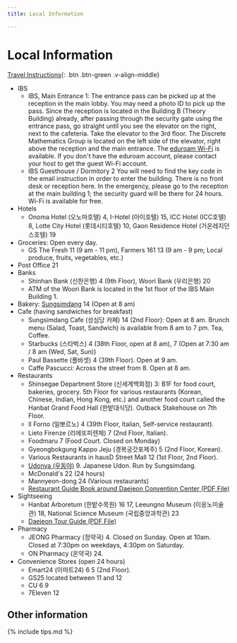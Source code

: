 ```yaml
---
title: Local Information

---
```

# Local Information 

[Travel Instructions](/){: .btn .btn-green .v-align-middle}

<div id="map2"></div>
<script language="javascript">
var map = L.map('map2').setView([36.3763,127.3885], 15);
L.tileLayer('https://{s}.tile.openstreetmap.de/{z}/{x}/{y}.png', {
    maxZoom: 19,
    attribution: '&copy; <a href="https://www.openstreetmap.org/copyright">OpenStreetMap</a> contributors'
}).addTo(map);
L.control.scale().addTo(map);
function pm(label, lat, long, title,link) {
    var myIcon=L.divIcon({className:"mi", html:label });
    L.marker([lat, long],{icon:myIcon}).addTo(map)
    .bindPopup('<b><a href="'+link+'" target=_new>'+title+'</a></b>');
}
pm(1, 36.376419, 127.385482, 'IBS Discrete Mathematics Group (IBS 이산수학그룹)', 'https://kko.to/5AYThThWnr');
pm(2,36.38016, 127.3844, 'IBS Guesthouse/Dormitory  (기초과학연구원 생활관)', 'https://kko.to/aR9OKe2qoC');
pm(3,36.3755, 127.382, 'Shinsaege Department Store (신세계백화점)', 'http://en.shinsegae.cn/store/introduce.do?storeSeq=14');
pm(4,36.37482, 127.3833, 'Shinsegae Expo Tower', 'https://kko.to/POEWMn3-ki'
);
pm(5,36.37481, 127.3893,'DCC 2 (Daejeon Convention Center 2)', 'http://www.dcc.co.kr/eng/main/main.php');
pm(6,36.3782,127.392,"Convenience Stores",'https://kko.to/H2KLcpAZ4v');
pm(7,36.3765, 127.3912,'Golfzone Zoimaru','http://golfzonzoimaru.co.kr/f_coffee' );
pm(8,36.37695, 127.3933, 'ICC Hotel (ICC 호텔)', 'http://hotel.hotelicc.com/view/index.do?SS_SVC_LANG_CODE=ENG');
pm(9,36.37601, 127.392, 'Weltz Tower', 'https://kko.to/n89YwJBrEe');
pm(10,36.37601, 127.3929, 'Lotte City Hotel (롯데시티호텔)', 'https://www.lottehotel.com/daejeon-city/en.html');
pm(11,36.37601, 127.3937, 'GS The Fresh (Grocery Store)','https://kko.to/92PAI8InaC' );
pm(12,36.37601, 127.3947, 'hausD Urban Street Mall (Restaurants / Cafes)','https://kko.to/1zXvUK6QLb' );
pm(13,36.37679, 127.3968, "Farmers 161 (Farmers' Market)", 'https://kko.to/P770F3Lh51');
pm(14,36.3753, 127.3923,'Sungsimdang (Bakery)', 'https://www.sungsimdang.co.kr/31/17');
pm(15,36.37481, 127.3930, 'I-Hotel (아이호텔)', 'https://www.ihotel.co.kr/');
pm(16,36.3685,127.386,'Hanbat Arboretum West (한밭수목원 서원)','https://www.daejeon.go.kr/gar/contentsHtmlView.do?menuSeq=2307');
pm(17,36.3685,127.3893,'Hanbat Arboretum East (한밭수목원 동원)','https://www.daejeon.go.kr/gar/contentsHtmlView.do?menuSeq=2307');
pm(18,36.36677, 127.3871,'Leeungno Museum (이응노 미술관)', 'https://www.leeungnomuseum.or.kr/?en=Us');
pm(19,36.3850075, 127.3795, 'Gaon Residence Hotel','https://www.tripadvisor.com/Hotel_Review-g297887-d7333707-Reviews-Gaon_Residence_Hotel-Daejeon.html');
pm(20,36.3850075, 127.3789, 'Woori Bank (우리은행)','https://kko.to/xXGyuZ4gBq');
pm(21,36.3854, 127.3784, 'Post Office','https://kko.to/xXGyuZ4gBq');
pm(22,36.38058, 127.3783, "McDornald's",'https://kko.to/MzmoTxsZnf');
pm(23,36.37576, 127.3756,"National Science Museum (국립중앙과학관)", 'https://www.science.go.kr/eps');
pm(24,36.368,127.3805,"Mannyeon-dong",'https://kko.to/rrjvSwh-Lo');
</script>

- IBS
  - IBS, Main Entrance <span class="mi">1</span>: The entrance pass can be picked up at the reception in the main lobby. You may need a photo ID to pick up the pass. Since the reception is located in the Building B (Theory Building) already, after passing through the security gate using the entrance pass, go straight until you see the elevator on the right, next to the cafeteria. Take the elevator to the 3rd floor. The Discrete Mathematics Group is located on the left side of the elevator, right above the reception and the main entrance.
  The [eduroam Wi-Fi](https://eduroam.org) is available. If you don't have the eduroam account, please contact your host to get the guest Wi-Fi account.
  - IBS Guesthouse / Dormitory <span class="mi">2</span> You will need to find the key code in the email instruction in order to enter the building. There is no front desk or reception here. In the emergency, please go to the reception at the main building <span class="mi">1</span>; the security guard will be there for 24 hours. Wi-Fi is available for free.
- Hotels
  - Onoma Hotel (오노마호텔) <span class="mi">4</span>, I-Hotel (아이호텔) <span class="mi">15</span>, ICC Hotel (ICC호텔) <span class="mi">8</span>, Lotte City Hotel (롯데시티호텔) <span class="mi">10</span>, Gaon Residence Hotel (가온레지던스호텔) <span class="mi">19</span>
- Groceries: Open every day.
  - GS The Fresh <span class="mi">11</span> (9 am - 11 pm), Farmers 161 <span class="mi">13</span> (9 am - 9 pm; Local produce, fruits, vegetables, etc.)
- Post Office <span class="mi">21</span>
- Banks
  - Shinhan Bank (신한은행) <span class="mi">4</span> (9th Floor), Woori Bank (우리은행) <span class="mi">20</span>
  - ATM of the Woori Bank is located in the 1st floor of the IBS Main Building <span class="mi">1</span>.
- Bakery: [Sungsimdang](https://www.instagram.com/sungsimdang_dcc/) <span class="mi">14</span> (Open at 8 am)
- Cafe (having sandwiches for breakfast)
  - Sungsimdang Cafe (성심당 카페) <span class="mi">14</span> (2nd Floor): 
    Open at 8 am. Brunch menu (Salad, Toast, Sandwich) is available from 8 am to 7 pm. Tea, Coffee.
  - Starbucks (스타벅스) <span class="mi">4</span> (38th Floor, open at 8 am), <span class="mi">7</span> (Open at 7:30 am / 8 am (Wed, Sat, Sun))
  - Paul Bassette (폴바셋) <span class="mi">4</span> (39th Floor). Open at 9 am.
  - Caffe Pascucci: Across the street from <span class="mi">8</span>. Open at 8 am.
- Restaurants
  - Shinsegae Department Store (신세계백화점) <span class="mi">3</span>: B1F for food court, bakeries, grocery. 5th Floor for various restaurants (Korean, Chinese, Indian, Hong Kong, etc.) and another food court called the Hanbat Grand Food Hall (한밭대식당). Outback Stakehouse on 7th Floor.
  - Il Forno (일뽀르노) <span class="mi">4</span> (39th Floor, Italian, Self-service restaurant).
  - Lieto Firenze (리에또피렌체) <span class="mi">7</span> (2nd Floor, Italian). 
  - Foodmaru <span class="mi">7</span> (Food Court. Closed on Monday)
  - Gyeongbokgung Kappo Jeju (경복궁갓포제주) <span class="mi">5</span> (2nd Floor, Korean).
  - Various Restaurants in hausD Street Mall <span class="mi">12</span> (1st Floor, 2nd Floor).
  - [Udonya (우동야)](https://www.instagram.com/sungsimdang.udonya_dcc/) <span class="mi">9</span>. Japanese Udon. Run by Sungsimdang.
  - McDonald's <span class="mi">22</span> (24 hours)
  - Mannyeon-dong <span class="mi">24</span> (Various restaurants)
  - [Restaurant Guide Book around Daejeon Convention Center (PDF File)](http://www.micedaejeon.com/images/djec/link/Restaurant_Guide_Book_Around_DCC_Eng.pdf)
- Sightseeing
  - Hanbat Arboretum (한밭수목원) <span class="mi">16</span> <span class="mi">17</span>, Leeungno Museum (이응노미술관) <span class="mi">18</span>, National Science Museum (국립중앙과학관) <span class="mi">23</span>
  - [Daejeon Tour Guide (PDF File)](http://www.djto.kr/boardFileDown.do?file_idx=10883)
- Pharmacy
  - JEONG Pharmacy (정약국) <span class="mi">4</span>. Closed on Sunday. Open at 10am. Closed at 7:30pm on weekdays, 4:30pm on Saturday.
  - ON Pharmacy (온약국) <span class="mi">24</span>.
- Convenience Stores (open 24 hours)
  - Emart24 (이마트24) <span class="mi">6</span> <span class="mi">5</span> (2nd Floor).
  - GS25 located between <span class="mi">11</span> and <span class="mi">12</span>
  - CU <span class="mi">6</span> <span class="mi">9</span>
  - 7Eleven <span class="mi">12</span>

## Other information
{% include tips.md %}